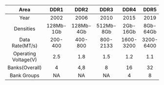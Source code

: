 |  Area  |      DDR1      |   DDR2    |      DDR3      |      DDR4      |   DDR5    |  
| :--------: |:-------------:| :---------:| :---------:| :--------: | :-------------:|
| Year | 2002| 2006 | 2010 | 2015 | 2019 |
| Densities | 128Mb-1Gb| 128Mb-4Gb | 512Mb-8Gb | 2Gb-16Gb | 8Gb-64Gb |
| Data Rate(MT/s)  | 200-400 | 400-800 | 800-2133 | 1600-3200 | 3200-6400 |
| Operating Voltage(V)  | 2.5 | 1.8 | 1.5 | 1.2 | 1.1 |
| Banks(Overall)  | 4 | 4,8 | 8 | 16 | 32 |
| Bank Groups  | NA | NA | NA | 4 | 8 |

